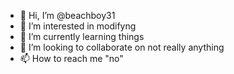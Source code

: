 - 👋 Hi, I’m @beachboy31
- 👀 I’m interested in modifyng
- 🌱 I’m currently learning things
- 💞️ I’m looking to collaborate on not really anything
- 📫 How to reach me "no"

<!---
beachboy31/beachboy31 is a ✨ special ✨ repository because its `README.md` (this file) appears on your GitHub profile.
You can click the Preview link to take a look at your changes.
--->
